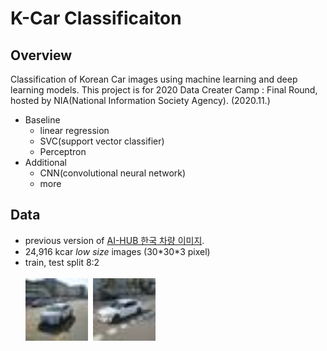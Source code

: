 # K-Car Classificaiton

## Overview

Classification of Korean Car images using machine learning and deep learning models.
This project is for 2020 Data Creater Camp : Final Round, hosted by NIA(National Information Society Agency). (2020.11.)

- Baseline
  - linear regression
  - SVC(support vector classifier)
  - Perceptron
- Additional
  - CNN(convolutional neural network)
  - more

## Data

- previous version of [AI-HUB 한국 차량 이미지](https://aihub.or.kr/aidata/13596).
- 24,916 kcar _low size_ images (30\*30\*3 pixel)
- train, test split 8:2<br><br>
  <img alt="avante" src="./data/Hyundai_AvanteMD_2015_10th_H330_V15.jpg" width="100" height="100">&nbsp;
  <img alt="grandeur" src="./data/Hyundai_GarndeurIG_2018_14th_H300_V30.jpg" width="100" height="100">
